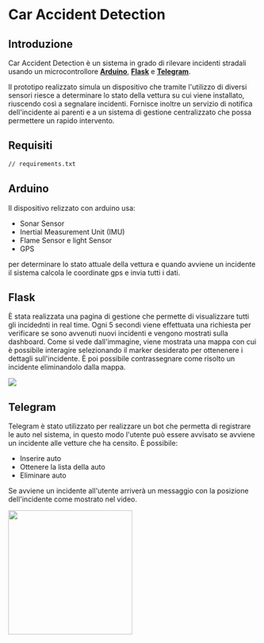 # Car Accident Detection

## Introduzione

Car Accident Detection è un sistema in grado di rilevare incidenti stradali usando un microcontrollore **[Arduino](https://www.arduino.cc/)**, **[Flask](https://flask.palletsprojects.com/en/1.1.x/)** e **[Telegram](https://telegram.org/)**.

Il prototipo realizzato simula un dispositivo che tramite l'utilizzo di diversi sensori riesce a determinare lo stato della vettura su cui viene installato, riuscendo così a segnalare incidenti. Fornisce inoltre un servizio di notifica dell'incidente ai parenti e a un sistema di gestione centralizzato che possa permettere un rapido intervento.

## Requisiti

```txt
// requirements.txt
```


## Arduino

Il dispositivo relizzato con arduino usa: 
- Sonar Sensor
- Inertial Measurement Unit (IMU)
- Flame Sensor e light Sensor
- GPS

per determinare lo stato attuale della vettura e quando avviene un incidente il sistema calcola le coordinate gps e invia tutti i dati.

## Flask

È stata realizzata una pagina di gestione che permette di visualizzare tutti gli incidednti in real time. Ogni 5 secondi viene effettuata una richiesta per verificare se sono avvenuti nuovi incidenti e vengono mostrati sulla dashboard.
Come si vede dall'immagine, viene mostrata una mappa con cui è possibile interagire selezionando il marker desiderato per ottenenere i dettagli sull'incidente. 
È poi possibile contrassegnare come risolto un incidente eliminandolo dalla mappa. 

<img src="documentation/static/web.png">

## Telegram

Telegram è stato utilizzato per realizzare un bot che permetta di registrare le auto nel sistema, in questo modo l'utente può essere avvisato se avviene un incidente alle vetture che ha censito.
È possibile:
- Inserire auto
- Ottenere la lista della auto
- Eliminare auto

Se avviene un incidente all'utente arriverà un messaggio con la posizione dell'incidente come mostrato nel video. 

<img src="documentation/static/telegram.gif" width="250">